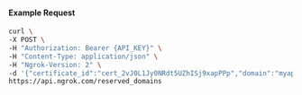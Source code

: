 <!-- Code generated for API Clients. DO NOT EDIT. -->

#### Example Request

```bash
curl \
-X POST \
-H "Authorization: Bearer {API_KEY}" \
-H "Content-Type: application/json" \
-H "Ngrok-Version: 2" \
-d '{"certificate_id":"cert_2vJ0L1Jy0NRdt5UZhISj9xapPPp","domain":"myapp.mydomain.com","region":"us"}' \
https://api.ngrok.com/reserved_domains
```
